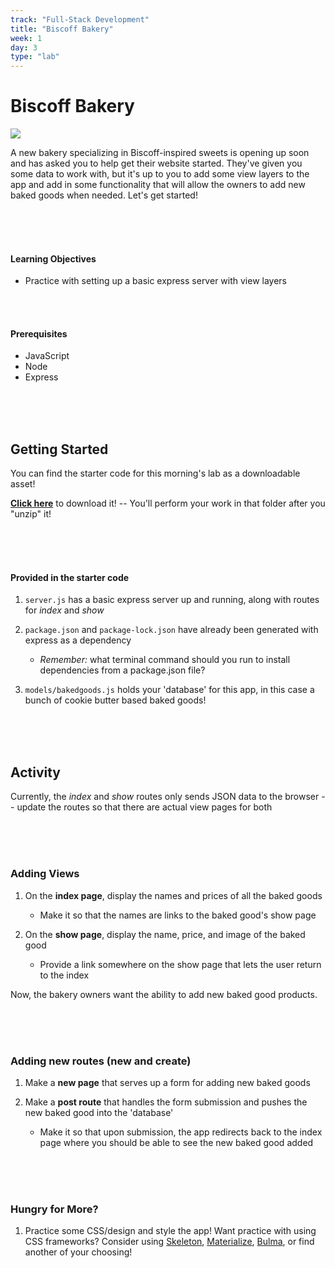 ```yaml
---
track: "Full-Stack Development"
title: "Biscoff Bakery"
week: 1
day: 3
type: "lab"
---
```


# Biscoff Bakery

![](https://i.ytimg.com/vi/CIGk1sgCfSg/maxresdefault.jpg)

A new bakery specializing in Biscoff-inspired sweets is opening up soon and has asked you to help get their website started. They've given you some data to work with, but it's up to you to add some view layers to the app and add in some functionality that will allow the owners to add new baked goods when needed. Let's get started!

<br>
<br>
<br>

#### Learning Objectives

- Practice with setting up a basic express server with view layers

<br>
<br>

#### Prerequisites

- JavaScript
- Node
- Express

<br>
<br>
<br>

## Getting Started

You can find the starter code for this morning's lab as a downloadable asset!

<strong><a href="/downloads/backend_fundamentals/biscoff-starter.zip" download>Click here</a></strong> to download it! -- You'll perform your work in that folder after you "unzip" it!

<br>
<br>
<br>

#### Provided in the starter code

1. `server.js` has a basic express server up and running, along with routes for _index_ and _show_

1. `package.json` and `package-lock.json` have already been generated with express as a dependency

   - _Remember:_ what terminal command should you run to install dependencies from a package.json file?

1. `models/bakedgoods.js` holds your 'database' for this app, in this case a bunch of cookie butter based baked goods!

<br>
<br>
<br>

## Activity

Currently, the _index_ and _show_ routes only sends JSON data to the browser -- update the routes so that there are actual view pages for both

<br>
<br>
<br>

### Adding Views

1. On the **index page**, display the names and prices of all the baked goods

   - Make it so that the names are links to the baked good's show page

1. On the **show page**, display the name, price, and image of the baked good
   - Provide a link somewhere on the show page that lets the user return to the index

Now, the bakery owners want the ability to add new baked good products.

<br>
<br>
<br>

### Adding new routes (new and create)

1. Make a **new page** that serves up a form for adding new baked goods

1. Make a **post route** that handles the form submission and pushes the new baked good into the 'database'
   - Make it so that upon submission, the app redirects back to the index page where you should be able to see the new baked good added

<br>
<br>
<br>

### Hungry for More?

1. Practice some CSS/design and style the app! Want practice with using CSS frameworks? Consider using [Skeleton](http://getskeleton.com/), [Materialize](http://materializecss.com/), [Bulma](https://bulma.io/), or find another of your choosing!

